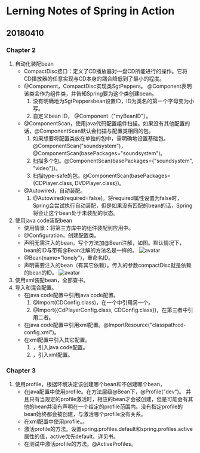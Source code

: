 # Lerning Notes of Spring in Action

## 20180410
### Chapter 2
1. 自动化装配bean
    - CompactDisc接口：定义了CD播放器对一盘CD所能进行的操作。它将CD播放器的任意实现与CD本身的耦合降低到了最小的程度。
    - @Component，CompactDisc实现类SgtPeppers。 @Component表明该类会作为组件类，并告知Spring要为这个类创建bean。
        1. 没有明确地为SgtPeppersbean设置ID，ID为类名的第一个字母变为小写。
        2. 自定义bean ID， @Component（"myBeanID"）。
    - @ComponentScan，使用java代码配置组件扫描。如果没有其他配置的话，@ComponentScan默认会扫描与配置类相同的包。
        1. 如果想要将配置类放在单独的包中，需明确地设置基础包。@ComponentScan("soundsystem")，@ComponentScan(basePackages="soundsystem")。
        2. 扫描多个包。@ComponentScan(basePackages={"soundsystem", "video"})。
        3. 扫描type-safe的包。@ComponentScan(basePackages={CDPlayer.class, DVDPlayer.class})。
    - @Autowired，自动装配。
        1. @Autowired(required=false)。将required属性设置为false时，Spring会尝试执行自动装配，但是如果没有匹配的bean的话，Spring将会让这个bean处于未装配的状态。
2. 使用java code装配bean
    - 使用情景：将第三方库中的组件装配到应用中。
    - @Configuration，创建配置类。
    - 声明无需注入的bean。写个方法加@Bean注解，如图。默认情况下，bean的ID与带有@Bean注解的方法名是一样的。
        ![avatar](https://ws1.sinaimg.cn/large/e2989da6ly1fq7kikphmzj20dq041aa5.jpg)
    - @Bean(name="lonely")，重命名ID。
    - 声明需要注入的bean（有其它依赖）。传入的参数compactDisc就是依赖的bean的ID。
        ![avatar](https://ws1.sinaimg.cn/large/e2989da6ly1fq7l2qhq3gj20j003qaaa.jpg)
3. 使用xml装配bean，全部查书。
4. 导入和混合配置。
    - 在java code配置中引用java code配置。
        1. @Import(CDConfig.class)，在一个中引用另一个。
        2. @Import({CdPlayerConfig.class, CDConfig.class})，在第三者中引用二者。
    - 在java code配置中引用xml配置。@ImportResource("classpath:cd-config.xml")。
    - 在xml配置中引入其它配置。
        1. <bean class="soundsystem.CDConfig" />，引入java code配置。
        2. <import resource="cdplayer-config.xml" />，引入xml配置。

### Chapter 3
1. 使用profile，根据环境决定该创建哪个bean和不创建哪个bean，
    - 在java配置中使用profile。在方法层级@Bean下，@Profile("dev")。 并且只有当规定的profile激活时，相应的bean才会被创建，但是可能会有其他的bean并没有声明在一个给定的profile范围内。没有指定profile的bean始终都会被创建，与激活哪个profile没有关系。
    - 在xml配置中使用profile。<beans profile="dev"></beans>。
    - 激活profile的方法。设置spring.profiles.default和spring.profiles.active属性的值，active优先default。详见书。
    - 在测试中激活profile的方法。@ActiveProfiles。






